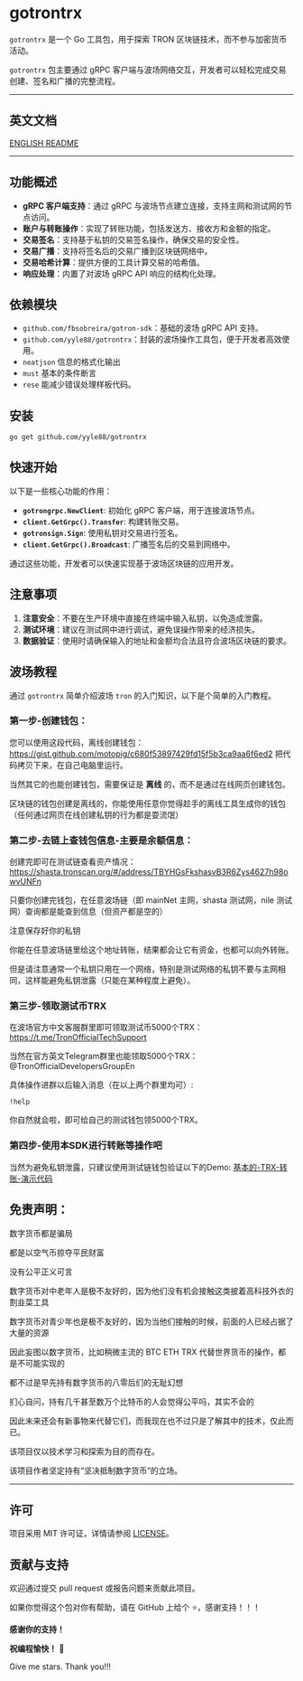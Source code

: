 # gotrontrx

`gotrontrx` 是一个 Go 工具包，用于探索 TRON 区块链技术，而不参与加密货币活动。

`gotrontrx` 包主要通过 gRPC 客户端与波场网络交互，开发者可以轻松完成交易创建、签名和广播的完整流程。

---

## 英文文档

[ENGLISH README](README.md)

---

## 功能概述

- **gRPC 客户端支持**：通过 gRPC 与波场节点建立连接，支持主网和测试网的节点访问。
- **账户与转账操作**：实现了转账功能，包括发送方、接收方和金额的指定。
- **交易签名**：支持基于私钥的交易签名操作，确保交易的安全性。
- **交易广播**：支持将签名后的交易广播到区块链网络中。
- **交易哈希计算**：提供方便的工具计算交易的哈希值。
- **响应处理**：内置了对波场 gRPC API 响应的结构化处理。

## 依赖模块

- `github.com/fbsobreira/gotron-sdk`：基础的波场 gRPC API 支持。
- `github.com/yyle88/gotrontrx`：封装的波场操作工具包，便于开发者高效使用。
- `neatjson` 信息的格式化输出
- `must` 基本的条件断言
- `rese` 能减少错误处理样板代码。

## 安装

```bash
go get github.com/yyle88/gotrontrx
```

## 快速开始

以下是一些核心功能的作用：

- **`gotrongrpc.NewClient`**: 初始化 gRPC 客户端，用于连接波场节点。
- **`client.GetGrpc().Transfer`**: 构建转账交易。
- **`gotronsign.Sign`**: 使用私钥对交易进行签名。
- **`client.GetGrpc().Broadcast`**: 广播签名后的交易到网络中。

通过这些功能，开发者可以快速实现基于波场区块链的应用开发。

## 注意事项

1. **注意安全**：不要在生产环境中直接在终端中输入私钥，以免造成泄露。
2. **测试环境**：建议在测试网中进行调试，避免误操作带来的经济损失。
3. **数据验证**：使用时请确保输入的地址和金额均合法且符合波场区块链的要求。

## 波场教程

通过 `gotrontrx` 简单介绍波场 `tron` 的入门知识，以下是个简单的入门教程。

### 第一步-创建钱包：

您可以使用这段代码，离线创建钱包：
https://gist.github.com/motopig/c680f53897429fd15f5b3ca9aa6f6ed2
把代码拷贝下来，在自己电脑里运行。

当然其它的也能创建钱包，需要保证是 **离线** 的，而不是通过在线网页创建钱包。

区块链的钱包创建是离线的，你能使用任意你觉得趁手的离线工具生成你的钱包（任何通过网页在线创建私钥的行为都是耍流氓）

### 第二步-去链上查钱包信息-主要是余额信息：

创建完即可在测试链查看资产情况：
https://shasta.tronscan.org/#/address/TBYHGsFkshasvB3R6Zys4627h98owvUNFn

只要你创建完钱包，在任意波场链（即 mainNet 主网，shasta 测试网，nile 测试网）查询都是能查到信息（但资产都是空的）

注意保存好你的私钥

你能在任意波场链里给这个地址转账，结果都会让它有资金，也都可以向外转账。

但是请注意通常一个私钥只用在一个网络，特别是测试网络的私钥不要与主网相同，这样能避免私钥泄露（只能在某种程度上避免）。

### 第三步-领取测试币TRX

在波场官方中文客服群里即可领取测试币5000个TRX：
https://t.me/TronOfficialTechSupport

当然在官方英文Telegram群里也能领取5000个TRX：
@TronOfficialDevelopersGroupEn

具体操作进群以后输入消息（在以上两个群里均可）:
```
!help
```
你自然就会啦，即可给自己的测试钱包领5000个TRX。

### 第四步-使用本SDK进行转账等操作吧

当然为避免私钥泄露，只建议使用测试链钱包验证以下的Demo: [基本的-TRX-转账-演示代码](internal/demos/sendtrx/main.go)

## 免责声明：

数字货币都是骗局

都是以空气币掠夺平民财富

没有公平正义可言

数字货币对中老年人是极不友好的，因为他们没有机会接触这类披着高科技外衣的割韭菜工具

数字货币对青少年也是极不友好的，因为当他们接触的时候，前面的人已经占据了大量的资源

因此妄图以数字货币，比如稍微主流的 BTC ETH TRX 代替世界货币的操作，都是不可能实现的

都不过是早先持有数字货币的八零后们的无耻幻想

扪心自问，持有几千甚至数万个比特币的人会觉得公平吗，其实不会的

因此未来还会有新事物来代替它们，而我现在也不过只是了解其中的技术，仅此而已。

该项目仅以技术学习和探索为目的而存在。

该项目作者坚定持有“坚决抵制数字货币”的立场。

---

## 许可

项目采用 MIT 许可证，详情请参阅 [LICENSE](LICENSE)。

## 贡献与支持

欢迎通过提交 pull request 或报告问题来贡献此项目。

如果你觉得这个包对你有帮助，请在 GitHub 上给个 ⭐，感谢支持！！！

**感谢你的支持！**

**祝编程愉快！** 🎉

Give me stars. Thank you!!!
